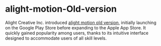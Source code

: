# alight-motion-Old-version
Alight Creative Inc. introduced <a href="https://thealightmotionproapk.com/">alight motion old version</a>, initially launching on the Google Play Store before expanding to the Apple App Store. It quickly gained popularity among users, thanks to its intuitive interface designed to accommodate users of all skill levels.
